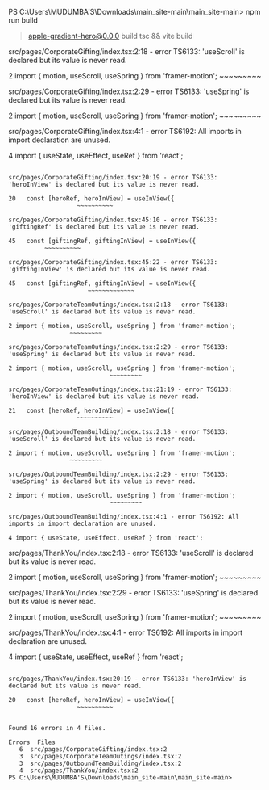 PS C:\Users\MUDUMBA'S\Downloads\main_site-main\main_site-main> npm run build

> apple-gradient-hero@0.0.0 build
> tsc && vite build

src/pages/CorporateGifting/index.tsx:2:18 - error TS6133: 'useScroll' is declared but its value is never read.

2 import { motion, useScroll, useSpring } from 'framer-motion';
                   ~~~~~~~~~

src/pages/CorporateGifting/index.tsx:2:29 - error TS6133: 'useSpring' is declared but its value is never read.

2 import { motion, useScroll, useSpring } from 'framer-motion';
                              ~~~~~~~~~

src/pages/CorporateGifting/index.tsx:4:1 - error TS6192: All imports in import declaration are unused.      

4 import { useState, useEffect, useRef } from 'react';
  ~~~~~~~~~~~~~~~~~~~~~~~~~~~~~~~~~~~~~~~~~~~~~~~~~~~~

src/pages/CorporateGifting/index.tsx:20:19 - error TS6133: 'heroInView' is declared but its value is never read.

20   const [heroRef, heroInView] = useInView({
                     ~~~~~~~~~~

src/pages/CorporateGifting/index.tsx:45:10 - error TS6133: 'giftingRef' is declared but its value is never read.

45   const [giftingRef, giftingInView] = useInView({
            ~~~~~~~~~~

src/pages/CorporateGifting/index.tsx:45:22 - error TS6133: 'giftingInView' is declared but its value is never read.

45   const [giftingRef, giftingInView] = useInView({
                        ~~~~~~~~~~~~~

src/pages/CorporateTeamOutings/index.tsx:2:18 - error TS6133: 'useScroll' is declared but its value is never read.

2 import { motion, useScroll, useSpring } from 'framer-motion';
                   ~~~~~~~~~

src/pages/CorporateTeamOutings/index.tsx:2:29 - error TS6133: 'useSpring' is declared but its value is never read.

2 import { motion, useScroll, useSpring } from 'framer-motion';
                              ~~~~~~~~~

src/pages/CorporateTeamOutings/index.tsx:21:19 - error TS6133: 'heroInView' is declared but its value is never read.

21   const [heroRef, heroInView] = useInView({
                     ~~~~~~~~~~

src/pages/OutboundTeamBuilding/index.tsx:2:18 - error TS6133: 'useScroll' is declared but its value is never read.

2 import { motion, useScroll, useSpring } from 'framer-motion';
                   ~~~~~~~~~

src/pages/OutboundTeamBuilding/index.tsx:2:29 - error TS6133: 'useSpring' is declared but its value is never read.

2 import { motion, useScroll, useSpring } from 'framer-motion';
                              ~~~~~~~~~

src/pages/OutboundTeamBuilding/index.tsx:4:1 - error TS6192: All imports in import declaration are unused.  

4 import { useState, useEffect, useRef } from 'react';
  ~~~~~~~~~~~~~~~~~~~~~~~~~~~~~~~~~~~~~~~~~~~~~~~~~~~~

src/pages/ThankYou/index.tsx:2:18 - error TS6133: 'useScroll' is declared but its value is never read.      

2 import { motion, useScroll, useSpring } from 'framer-motion';
                   ~~~~~~~~~

src/pages/ThankYou/index.tsx:2:29 - error TS6133: 'useSpring' is declared but its value is never read.      

2 import { motion, useScroll, useSpring } from 'framer-motion';
                              ~~~~~~~~~

src/pages/ThankYou/index.tsx:4:1 - error TS6192: All imports in import declaration are unused.

4 import { useState, useEffect, useRef } from 'react';
  ~~~~~~~~~~~~~~~~~~~~~~~~~~~~~~~~~~~~~~~~~~~~~~~~~~~~

src/pages/ThankYou/index.tsx:20:19 - error TS6133: 'heroInView' is declared but its value is never read.    

20   const [heroRef, heroInView] = useInView({
                     ~~~~~~~~~~


Found 16 errors in 4 files.

Errors  Files
     6  src/pages/CorporateGifting/index.tsx:2
     3  src/pages/CorporateTeamOutings/index.tsx:2
     3  src/pages/OutboundTeamBuilding/index.tsx:2
     4  src/pages/ThankYou/index.tsx:2
PS C:\Users\MUDUMBA'S\Downloads\main_site-main\main_site-main> 